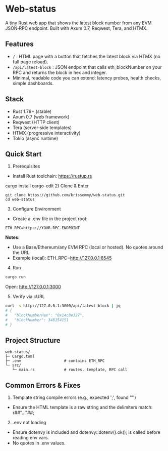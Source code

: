 # Web-status

A tiny Rust web app that shows the latest block number from any EVM JSON‑RPC endpoint. Built with Axum 0.7, Reqwest, Tera, and HTMX.

## Features
- `/` : HTML page with a button that fetches the latest block via HTMX (no full page reload).
- `/api/latest-block` : JSON endpoint that calls eth_blockNumber on your RPC and returns the block in hex and integer.
- Minimal, readable code you can extend: latency probes, health checks, simple dashboards.

## Stack
- Rust 1.79+ (stable)
- Axum 0.7 (web framework)
- Reqwest (HTTP client)
- Tera (server‑side templates)
- HTMX (progressive interactivity)
- Tokio (async runtime)

## Quick Start
1) Prerequisites
- Install Rust toolchain: https://rustup.rs

cargo install cargo-edit
2) Clone & Enter
```
git clone https://github.com/krissemmy/web-status.git
cd web-status
```

3) Configure Environment
- Create a .env file in the project root:
```
ETH_RPC=https://YOUR-RPC-ENDPOINT
```
**Notes:**
- Use a Base/Ethereum/any EVM RPC (local or hosted). No quotes around the URL.
- Example (local): ETH_RPC=http://127.0.0.1:8545

4) Run
```bash
cargo run
```
Open: http://127.0.0.1:3000

5) Verify via cURL

```bash
curl -s http://127.0.0.1:3000/api/latest-block | jq
# {
#   "blockNumberHex": "0x14c8e327",
#   "blockNumber": 348154151
# }
```

## Project Structure

```
web-status/
├─ Cargo.toml
├─ .env                   # contains ETH_RPC
└─ src/
   └─ main.rs             # routes, template, RPC call
```

## Common Errors & Fixes

1) Template string compile errors (e.g., expected ';', found '"')
- Ensure the HTML template is a raw string and the delimiters match: r##"..."##;

2) .env not loading
- Ensure dotenvy is included and dotenvy::dotenv().ok(); is called before reading env vars.
- No quotes in .env values.